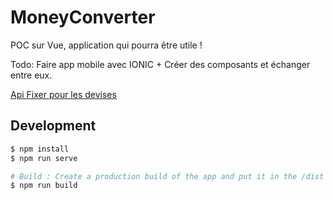 # MoneyConverter

POC sur Vue, application qui pourra être utile ! 

Todo: Faire app mobile avec IONIC + Créer des composants et échanger entre eux.

[Api Fixer pour les devises](https://apilayer.com/marketplace/fixer-api)

## Development
```Bash
$ npm install
$ npm run serve

# Build : Create a production build of the app and put it in the /dist folder
$ npm run build
```